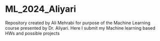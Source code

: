 # ML_2024_Aliyari
Repository created by Ali Mehrabi for purpose of the Machine Learning course presented by Dr. Aliyari. Here I submit my Machine learning based HWs and possible projects
